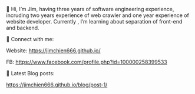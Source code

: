 👋 Hi, I’m Jim, having three years of software engineering experience, incruding two years experience of web crawler and one year experience of website developer.
Currently , I’m learning about separation of front-end and backend.


🤝 Connect with me:

Website: https://jimchien666.github.io/

FB: https://www.facebook.com/profile.php?id=100000258399533

📝 Latest Blog posts:

https://jimchien666.github.io/blog/post-1/
